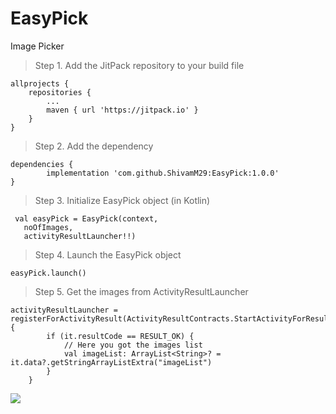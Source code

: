 # EasyPick
Image Picker

> Step 1. Add the JitPack repository to your build file

	allprojects {
		repositories {
			...
			maven { url 'https://jitpack.io' }
		}
	}
  
  > Step 2. Add the dependency
    
    dependencies {
            implementation 'com.github.ShivamM29:EasyPick:1.0.0'
    }
    
  > Step 3. Initialize EasyPick object (in Kotlin)
  
     val easyPick = EasyPick(context,
       noOfImages, 
       activityResultLauncher!!)
       
  > Step 4. Launch the EasyPick object
  
    easyPick.launch()
    
  > Step 5. Get the images from ActivityResultLauncher
  
    activityResultLauncher = registerForActivityResult(ActivityResultContracts.StartActivityForResult()) {
            if (it.resultCode == RESULT_OK) {
                // Here you got the images list
                val imageList: ArrayList<String>? = it.data?.getStringArrayListExtra("imageList")
            }
        }
  

[![](https://jitpack.io/v/ShivamM29/EasyPick.svg)](https://jitpack.io/#ShivamM29/EasyPick)
